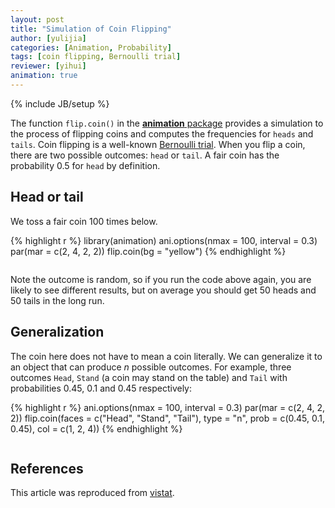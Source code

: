 ```yaml
---
layout: post
title: "Simulation of Coin Flipping"
author: [yulijia]
categories: [Animation, Probability]
tags: [coin flipping, Bernoulli trial]
reviewer: [yihui]
animation: true
---
```

{% include JB/setup %}

The function `flip.coin()` in the [**animation** package](http://yihui.name/animation) provides a
simulation to the process of flipping coins and computes the frequencies for `heads` and `tails`.
Coin flipping is a well-known [Bernoulli trial](http://en.wikipedia.org/wiki/Bernoulli_trial). When
you flip a coin, there are two possible outcomes: `head` or `tail`. A fair coin has the probability
0.5 for `head` by definition.

## Head or tail

We toss a fair coin 100 times below.


{% highlight r %}
library(animation)
ani.options(nmax = 100, interval = 0.3)
par(mar = c(2, 4, 2, 2))
flip.coin(bg = "yellow")
{% endhighlight %}


<div class="scianimator">
<div id="head_or_tail" style="display: inline-block;">
</div>
</div>
<script type="text/javascript">
  (function($) {
    $(document).ready(function() {
      var imgs = Array(100);
      for (i=0; ; i++) {
        if (i == imgs.length) break;
        imgs[i] = "/figures/2013-03-27-simulation-of-coin-flipping/head-or-tail" + (i + 1) + ".png";
      }
      $("#head_or_tail").scianimator({
          "images": imgs,
          "delay": 300,
          "controls": ["first", "previous", "play", "next", "last", "loop", "speed"],
      });
      $("#head_or_tail").scianimator("play");
    });
  })(jQuery);
</script>


Note the outcome is random, so if you run the code above again, you are likely to see different
results, but on average you should get 50 heads and 50 tails in the long run.

## Generalization

The coin here does not have to mean a coin literally. We can generalize it to an object that can
produce $n$ possible outcomes. For example, three outcomes `Head`, `Stand` (a coin may stand on the
table) and `Tail` with probabilities 0.45, 0.1 and 0.45 respectively:


{% highlight r %}
ani.options(nmax = 100, interval = 0.3)
par(mar = c(2, 4, 2, 2))
flip.coin(faces = c("Head", "Stand", "Tail"), type = "n", prob = c(0.45, 
  0.1, 0.45), col = c(1, 2, 4))
{% endhighlight %}


<div class="scianimator">
<div id="coin_stands" style="display: inline-block;">
</div>
</div>
<script type="text/javascript">
  (function($) {
    $(document).ready(function() {
      var imgs = Array(100);
      for (i=0; ; i++) {
        if (i == imgs.length) break;
        imgs[i] = "/figures/2013-03-27-simulation-of-coin-flipping/coin-stands" + (i + 1) + ".png";
      }
      $("#coin_stands").scianimator({
          "images": imgs,
          "delay": 300,
          "controls": ["first", "previous", "play", "next", "last", "loop", "speed"],
      });
      $("#coin_stands").scianimator("play");
    });
  })(jQuery);
</script>


## References

This article was reproduced from
[vistat](http://vis.supstat.com/2013/03/simulation-of-coin-flipping/).
